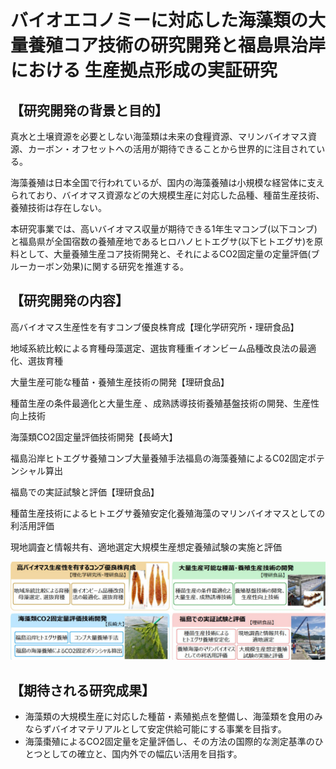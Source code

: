 # バイオエコノミーに対応した海藻類の大量養殖コア技術の研究開発と福島県治岸における 生産拠点形成の実証研究

## 【研究開発の背景と目的】

真水と土壌資源を必要としない海藻類は未来の食糧資源、マリンバイオマス資源、カーボン・オフセットへの活用が期待できることから世界的に注目されている。

海藻養殖は日本全国で行われているが、国内の海藻養殖は小規模な経営体に支えられており、バイオマス資源などの大規模生産に対応した品種、種苗生産技術、養殖技術は存在しない。

本研究事業では、高いバイオマス収量が期待できる1年生マコンブ(以下コンブ)と福島県が全国宿数の養殖産地であるヒロハノヒトエグサ(以下ヒトエグサ)を原料として、大量養殖生産コア技術開発と、それによるCO2固定量の定量評価(ブルーカーボン効果)に関する研究を推進する。

## 【研究開発の内容】

高バイオマス生産性を有すコンブ優良株育成【理化学研究所・理研食品】

地域系統比較による育種母藻選定、選抜育種重イオンビーム品種改良法の最適化、選抜育種

大量生産可能な種苗・養殖生産技術の開発【理研食品】

種苗生産の条件最適化と大量生産 、成熟誘導技術養殖基盤技術の開発、生産性向上技術

海藻類CO2固定量評価技術開発【長崎大】

福島沿岸ヒトエグサ養殖コンブ大量養殖手法福島の海藻養殖によるC02固定ポテンシャル算出

福島での実証試験と評価【理研食品】

種苗生産技術によるヒトエグサ養殖安定化養殖海藻のマリンバイオマスとしての利活用評価

現地調査と情報共有、適地選定大規模生産想定養殖試験の実施と評価

![](_page_0_Picture_6.jpeg)

## 【期待される研究成果】

- 海藻類の大規模生産に対応した種苗・素殖拠点を整備し、海藻類を食用のみならずバイオマテリアルとして安定供給可能にする事業を目指す。
- 海藻棗殖によるCO2固定量を定量評価し、その方法の国際的な測定基準のひとつとしての確立と、国内外での幅広い活用を目指す。
